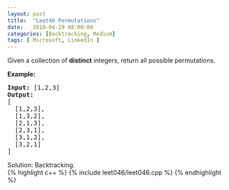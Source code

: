 ```yaml
---
layout: post
title:  "Leet46 Permutations"
date:   2018-04-29 08:00:00
categories: [Backtracking, Medium]
tags: [ Microsoft, LinkedIn ]
---
```


<div><p>Given a collection of <strong>distinct</strong> integers, return all possible permutations.</p>

<p><strong>Example:</strong></p>

<pre><strong>Input:</strong> [1,2,3]
<strong>Output:</strong>
[
  [1,2,3],
  [1,3,2],
  [2,1,3],
  [2,3,1],
  [3,1,2],
  [3,2,1]
]
</pre>
</div>

Solution: Backtracking.  
{% highlight c++ %}
{% include leet046/leet046.cpp %}
{% endhighlight %}
